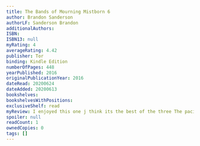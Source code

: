 ```yaml
---
title: The Bands of Mourning Mistborn 6
author: Brandon Sanderson
authorLF: Sanderson Brandon
additionalAuthors: 
ISBN: 
ISBN13: null
myRating: 4
averageRating: 4.42
publisher: Tor
binding: Kindle Edition
numberOfPages: 448
yearPublished: 2016
originalPublicationYear: 2016
dateRead: 20200624
dateAdded: 20200613
bookshelves: 
bookshelvesWithPositions: 
exclusiveShelf: read
myReview: I enjoyed this one j think its the best of the three The pacing was faster and there was some interesting revelations We also got to know the other characters much better Ive really enjoyed the Mistborn series
spoiler: null
readCount: 1
ownedCopies: 0
tags: []
---
```


